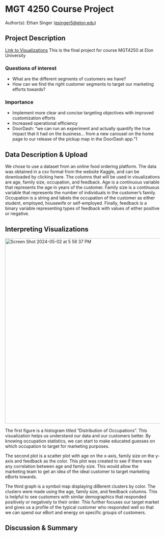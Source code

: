 # MGT 4250 Course Project
Author(s): Ethan Singer (esinger5@elon.edu)

## Project Description
[Link to Visualizations](https://public.tableau.com/views/MGT4250_Final/Sheet1?:language=en-US&:sid=&:display_count=n&:origin=viz_share_link)
This is the final project for course MGT4250 at Elon University
### Questions of interest
- What are the different segments of customers we have?
- How can we find the right customer segments to target our marketing efforts towards?
### Importance
- Implement more clear and concise targeting objectives with improved customization efforts
- Increased operational efficiency
- DoorDash: “we can run an experiment and actually quantify the true impact that it had on the business… from a new
carousel on the home page to our release of the pickup map in the DoorDash app.”1




## Data Description & Upload
We chose to use a dataset from an online food ordering platform. The data was
obtained in a csv format from the website Kaggle, and can be downloaded by clicking here.
The columns that will be used in visualizations are age, family size, occupation, and
feedback. Age is a continuous variable that represents the age in years of the customer.
Family size is a continuous variable that represents the number of individuals in the
customer’s family. Occupation is a string and labels the occupation of the customer as
either student, employed, housewife or self-employed. Finally, feedback is a binary
variable representing types of feedback with values of either positive or negative.

## Interpreting Visualizations
<img width="601" alt="Screen Shot 2024-05-02 at 5 56 37 PM" src="https://github.com/singere20/mgt4250spring2024/assets/55157734/d2f188e9-0c82-4ae1-8d60-a083db113841">

The first figure is a histogram titled “Distribution of Occupations”. This visualization
helps us understand our data and our customers better. By knowing occupation statistics,
we can start to make educated guesses on which occupation to target for marketing
purposes.

The second plot is a scatter plot with age on the x-axis, family size on the y-axis and
feedback as the color. This plot was created to see if there was any correlation between
age and family size. This would allow the marketing team to get an idea of the ideal
customer to target marketing eBorts towards.

The third graph is a symbol map displaying diBerent clusters by color. The clusters
were made using the age, family size, and feedback columns. This is helpful to see
customers with similar demographics that responded positively or negatively to their order.
This further focuses our target market and gives us a profile of the typical customer who
responded well so that we can spend our eBort and energy on specific groups of
customers.

## Discussion & Summary

